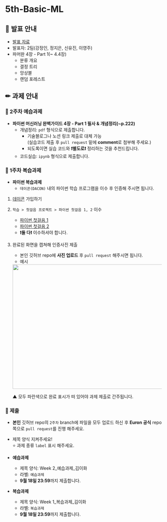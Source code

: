 # 5th-Basic-ML

## 📢 발표 안내
- [발표 자료]()
- 발표자: 2팀(강정인, 정지은, 신유진, 이영주)
- 파머완 4장 - Part 1(~ 4.4장)
  - 분류 개요
  - 결정 트리
  - 앙상블
  - 랜덤 포레스트

## ✏ 과제 안내
### 📍 2주차 예습과제
- **파이썬 머신러닝 완벽가이드 4장 - Part 1 필사 & 개념정리(~p.222)**  
  - 개념정리: ```pdf``` 형식으로 제출합니다.
    - 기술블로그나 노션 링크 제출로 대체 가능  
      (실습코드 제출 후 ```pull request``` 밑에 **comment**로 첨부해 주세요.)
    - 되도록이면 실습 코드와 **❗별도로❗** 정리하는 것을 추천드립니다.
  - 코드실습: ```ipynb``` 형식으로 제출합니다.

### 📍 1주차 복습과제
- **파이썬 복습과제**  
  - ```데이콘(DACON)``` 내의 파이썬 학습 프로그램을 이수 후 인증해 주시면 됩니다.
    
1. [데이콘](https://dacon.io/) 가입하기
  
2. ```학습 > 첫걸음 프로젝트 > 파이썬 첫걸음 1, 2``` 이수
   - [파이썬 첫걸음 1](https://dacon.io/edu/21019)
   - [파이썬 첫걸음 2](https://dacon.io/edu/21020)
   - **❗둘 다❗** 이수하셔야 합니다.
    
3. 완료된 화면을 캡쳐해 인증사진 제출
   - 본인 깃허브 repo에 **사진 업로드** 후 ```pull request``` 해주시면 됩니다.
   - 예시
   <img src = "https://github.com/Ewha-Euron/5th-Basic-ML/assets/98953721/5b745d2c-2f41-4ee6-8f72-0bce457f03e2" width = 600 height = 400>

   ▲ 모두 파란색으로 완료 표시가 떠 있어야 과제 제출로 간주됩니다.  

  
### 📍 제출
- **본인** 깃허브 repo의 ```2주차``` branch에 파일을 모두 업로드 하신 후 **Euron 공식** repo 쪽으로 ```pull request```를 진행 해주세요.
- 제목 양식 지켜주세요!  
⭐ 과제 종류 ```label``` 표시 해주세요.

- **예습과제**  
  - 제목 양식: Week 2_예습과제_김이화
  - 라벨: ```예습과제```
  - **9월 18일 23:59**까지 제출합니다.
  
- **복습과제**  
  - 제목 양식: Week 1_복습과제_김이화
  - 라벨: ```복습과제```
  - **9월 18일 23:59**까지 제출합니다.
